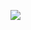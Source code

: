 <!---
- 👋 Hi, I’m @OwnedByKiLo
- 👀 I’m interested in ...
- 🌱 I’m currently learning ...
- 💞️ I’m looking to collaborate on ...
- 📫 How to reach me ...

OwnedByKiLo/OwnedByKiLo is a ✨ special ✨ repository because its `README.md` (this file) appears on your GitHub profile.
You can click the Preview link to take a look at your changes.
--->
![](https://komarev.com/ghpvc/?username=OwnedByKiLo&label=Times+Stalked&color=9daffc&style=flat-square)
